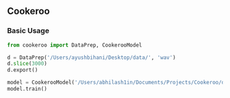 ## Cookeroo

### Basic Usage
```python
from cookeroo import DataPrep, CookerooModel

d = DataPrep('/Users/ayushbihani/Desktop/data/', 'wav')
d.slice(3000)
d.export()

model = CookerooModel('/Users/abhilash1in/Documents/Projects/Cookeroo/data/', 'wav')
model.train()
```
